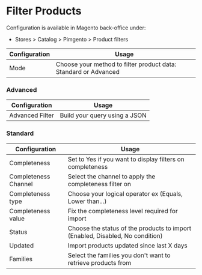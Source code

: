 # Filter Products

Configuration is available in Magento back-office under:
* Stores > Catalog > Pimgento > Product filters

| Configuration                 | Usage                                                                      |
|-------------------------------|----------------------------------------------------------------------------|
| Mode                          | Choose your method to filter product data: Standard or Advanced           |

### Advanced

| Configuration                 | Usage                                                                      |
|-------------------------------|----------------------------------------------------------------------------|
| Advanced Filter               | Build your query using a JSON                                              |

### Standard

| Configuration                 | Usage                                                                      |
|-------------------------------|----------------------------------------------------------------------------|
| Completeness                  | Set to Yes if you want to display filters on completeness                  |
| Completeness Channel          | Select the channel to apply the completeness filter on                     |
| Completeness type             | Choose your logical operator ex (Equals, Lower than...)                    |
| Completeness value            | Fix the completeness level required for import                             |
| Status                        | Choose the status of the products to import (Enabled, Disabled, No condition)|
| Updated                       | Import products updated since last X days                                  |
| Families                      | Select the families you don't want to retrieve products from               |